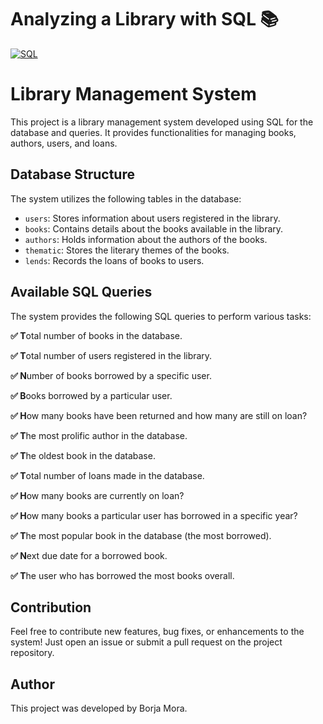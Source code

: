 # Analyzing a Library with SQL 📚
[![SQL](https://img.shields.io/badge/MySQL-8.0+-f29221?style=for-the-badge&logo=mysql&logoColor=white&labelColor=101010)](https://mysql.com)

# Library Management System

This project is a library management system developed using SQL for the database and queries. It provides functionalities for managing books, authors, users, and loans.

## Database Structure

The system utilizes the following tables in the database:

- `users`: Stores information about users registered in the library.
- `books`: Contains details about the books available in the library.
- `authors`: Holds information about the authors of the books.
- `thematic`: Stores the literary themes of the books.
- `lends`: Records the loans of books to users.

## Available SQL Queries

The system provides the following SQL queries to perform various tasks:

**✅ T**otal number of books in the database.

**✅ T**otal number of users registered in the library.

**✅ N**umber of books borrowed by a specific user.

**✅ B**ooks borrowed by a particular user.

**✅ H**ow many books have been returned and how many are still on loan?

**✅ T**he most prolific author in the database.

**✅ T**he oldest book in the database.

**✅ T**otal number of loans made in the database.

**✅ H**ow many books are currently on loan?

**✅ H**ow many books a particular user has borrowed in a specific year?

**✅ T**he most popular book in the database (the most borrowed).

**✅ N**ext due date for a borrowed book.

**✅ T**he user who has borrowed the most books overall.

## Contribution

Feel free to contribute new features, bug fixes, or enhancements to the system! Just open an issue or submit a pull request on the project repository.

## Author

This project was developed by Borja Mora.
